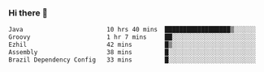 ### Hi there 👋

<!--START_SECTION:waka-->

```txt
Java                       10 hrs 40 mins  ██████████████████▒░░░░░░   73.40 %
Groovy                     1 hr 7 mins     ██░░░░░░░░░░░░░░░░░░░░░░░   07.73 %
Ezhil                      42 mins         █▒░░░░░░░░░░░░░░░░░░░░░░░   04.86 %
Assembly                   38 mins         █░░░░░░░░░░░░░░░░░░░░░░░░   04.40 %
Brazil Dependency Config   33 mins         █░░░░░░░░░░░░░░░░░░░░░░░░   03.79 %
```

<!--END_SECTION:waka-->

<!--
**jerry-shao/jerry-shao** is a ✨ _special_ ✨ repository because its `README.md` (this file) appears on your GitHub profile.

Here are some ideas to get you started:

- 🔭 I’m currently working on ...
- 🌱 I’m currently learning ...
- 👯 I’m looking to collaborate on ...
- 🤔 I’m looking for help with ...
- 💬 Ask me about ...
- 📫 How to reach me: ...
- 😄 Pronouns: ...
- ⚡ Fun fact: ...
-->
